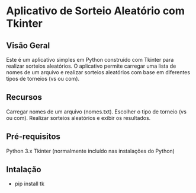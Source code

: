 # Aplicativo de Sorteio Aleatório com Tkinter
## Visão Geral
Este é um aplicativo simples em Python construído com Tkinter para realizar sorteios aleatórios. O aplicativo permite carregar uma lista de nomes de um arquivo e realizar sorteios aleatórios com base em diferentes tipos de torneios (vs ou com).

## Recursos
Carregar nomes de um arquivo (nomes.txt).
Escolher o tipo de torneio (vs ou com).
Realizar sorteios aleatórios e exibir os resultados.


## Pré-requisitos
Python 3.x
Tkinter (normalmente incluído nas instalações do Python)

## Intalação 
* pip install tk